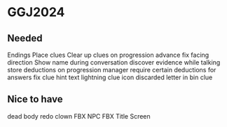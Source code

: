 # GGJ2024

## Needed
Endings
Place clues
Clear up clues on progression advance
fix facing direction
Show name during conversation
discover evidence while talking
store deductions on progression manager
require certain deductions for answers
fix clue hint text
lightning clue icon
discarded letter in bin clue

## Nice to have
dead body
redo clown FBX
NPC FBX
Title Screen
